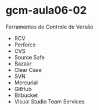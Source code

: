 # gcm-aula06-02

Ferramentas de Controle de Versão

- RCV
- Perforce
- CVS
- Source Safe
- Bazaar
- Clear Case
- SVN
- Mercurial
- GitHub
- Bitbucket
- Visual Studio Team Services

